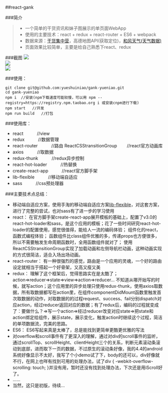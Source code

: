 ##react-gank

###简介
>* 一个简单的干货资讯和妹子图展示的单页面WebApp
>* 使用的主要技术：react + redux + react-router + ES6 + webpack
>* 数据来源：[干货集中营](http://gank.io/api)，高德地图API(获取定位)，[和风天气(天气数据)](http://www.kancloud.cn/hefengyun/weather/224291)
>* 页面效果比较简单，主要是给自己熟悉下react、redux

###截图
![](https://raw.githubusercontent.com/yueshuiniao/mkImg/master/fLWHSY7.gif) <br/>
![](http://i.imgur.com/ByBYRMk.png) <br/>
![](http://i.imgur.com/d8AuXzz.png) <br/>

###使用：
```
git clone git@github.com:yueshuiniao/gank-yueniao.git
cd gank-yueniao
npm i  //安装(npm下载速度可能较慢，可以用 npm --registry=https://registry.npm.taobao.org i 或安装cnpm进行下载)
npm start   //开发
npm run build   //打包
```
###使用库：
+ react       &nbsp;&nbsp;&nbsp;&nbsp;&nbsp;&nbsp;&nbsp;&nbsp;&nbsp;&nbsp;//view
+ redux       &nbsp;&nbsp;&nbsp;&nbsp;&nbsp;&nbsp;&nbsp;&nbsp;&nbsp;&nbsp;//数据管理
+ react-router       &nbsp;&nbsp;&nbsp;&nbsp;&nbsp;&nbsp;&nbsp;&nbsp;&nbsp;&nbsp;//路由
ReactCSStransitionGroup       &nbsp;&nbsp;&nbsp;&nbsp;&nbsp;&nbsp;&nbsp;//react官方动画库
+ axios       &nbsp;&nbsp;&nbsp;&nbsp;&nbsp;&nbsp;&nbsp;&nbsp;&nbsp;&nbsp;//取数据
+ redux-thunk       &nbsp;&nbsp;&nbsp;&nbsp;&nbsp;&nbsp;&nbsp;&nbsp;&nbsp;&nbsp;//redux异步控制
+ react-hot-loader       &nbsp;&nbsp;&nbsp;&nbsp;&nbsp;&nbsp;&nbsp;&nbsp;&nbsp;&nbsp;//热替换
+ create-react-app       &nbsp;&nbsp;&nbsp;&nbsp;&nbsp;&nbsp;&nbsp;&nbsp;&nbsp;&nbsp;//react官方脚手架
+ lib-flexible       &nbsp;&nbsp;&nbsp;&nbsp;&nbsp;&nbsp;&nbsp;&nbsp;&nbsp;&nbsp;//移动端自适应
+ sass       &nbsp;&nbsp;&nbsp;&nbsp;&nbsp;&nbsp;&nbsp;&nbsp;&nbsp;&nbsp;//css预处理器

###主要技术点总结：
+ 移动端自适应方案，使用手淘的移动端自适应方案[lib-flexible](https://github.com/amfe/article/issues/17)，对这套方案，进行了完整的尝试，也对sass有了进一步的学习使用
+ react： 在官方脚手架create-react-app展开模板的基础上，配置了v3.0的react-hot-loader和sass，是这个应用的模板；花了一些时间研究react-hot-loader的配置使用，感觉很值得，能给人一流的编码体验； 组件化的react，函数式编程体验； 函数组件比class组件优雅的多，传递props也方便很多，所以不需要触发生命周期函数时，全用函数组件就对了； 使用ReactCSStransitionGroup实现了加载动画和左侧导航栏动画，这种动画实现的方式很简洁，适合入场出场动画。
+ react-router： 有一种很强烈的感觉，路由是一个应用的灵魂，一个好的路由设定就相当于搭起一个好骨架，又高又瘦又美
+ redux： 理解了这个框架后，觉得思路实在是太酷了；action=>reducer=>state=>view=>action=>reducer... 不知道从哪开始写的时候，就写action；这个应用里的异步处理只使用redux-thunk，使用axios取数据，所有取数据都写在action里，在组件componentDidMount函数里触发首次取数据的动作，对取数据的的过程request、success、fail分别dispatch对应action，经过reducer返回对应的数据；有了redux后，编码的过程就变成了：要做什么？=>写一个action=>经过reducer改变对应state=>把state和action绑定给组件，展示state，展示变化，触发action时继续这个过程，简洁的单项数据流，完美的思路。
+ ES6： ES6写起来真是太棒了，总是能找到更简单更酷更优雅的写法
+ 对overflow和scroll事件有了更深入的理解，通过对div的scroll事件的监听，通过scrollTop、scrollHeight、clientHeight三个的关系，判断元素滚动条滚动到底部，进而取下一页的数据，不过原生的滚动条好像，我的4.4的android系统好像显示不太好，我写了个小demo试了下，body的还可以，div好像就不行，在网上也咩有找到可用的处理办法，试了div { -webkit-overflow-scrolling: touch; }并没有用，暂时还没有找到处理办法，下次还是用iScroll好了。
+ ......
+ 当然，这只是初版，待续...
